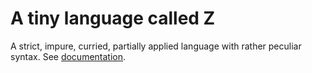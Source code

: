 A tiny language called Z
===========================

A strict, impure, curried, partially applied language with rather
peculiar syntax. See [documentation](http://chrisdone.com/z).
